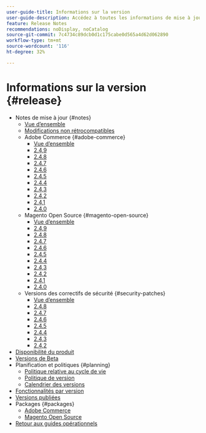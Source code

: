 ```yaml
---
user-guide-title: Informations sur la version
user-guide-description: Accédez à toutes les informations de mise à jour relatives aux correctifs et services Adobe Commerce en un seul endroit.
feature: Release Notes
recommendations: noDisplay, noCatalog
source-git-commit: 7c4734c89dcb0d1c175cabe0d565a4d62d062890
workflow-type: tm+mt
source-wordcount: '116'
ht-degree: 32%

---
```



# Informations sur la version {#release}

- Notes de mise à jour {#notes}
   - [Vue d’ensemble](release-notes/overview.md)
   - [Modifications non rétrocompatibles](backward-incompatible-changes.md)
   - Adobe Commerce {#adobe-commerce}
      - [Vue d’ensemble](release-notes/commerce/overview.md)
      - [2,4,9](release-notes/commerce/2-4-9.md)
      - [2.4.8](release-notes/commerce/2-4-8.md)
      - [2.4.7](release-notes/commerce/2-4-7.md)
      - [2.4.6](release-notes/commerce/2-4-6.md)
      - [2.4.5](release-notes/commerce/2-4-5.md)
      - [2.4.4](release-notes/commerce/2-4-4.md)
      - [2,4,3](release-notes/commerce/2-4-3.md)
      - [2,4,2](release-notes/commerce/2-4-2.md)
      - [2,4,1](release-notes/commerce/2-4-1.md)
      - [2.4.0](release-notes/commerce/2-4-0.md)
   - Magento Open Source {#magento-open-source}
      - [Vue d’ensemble](release-notes/open-source/overview.md)
      - [2,4,9](release-notes/open-source/2-4-9.md)
      - [2.4.8](release-notes/open-source/2-4-8.md)
      - [2.4.7](release-notes/open-source/2-4-7.md)
      - [2.4.6](release-notes/open-source/2-4-6.md)
      - [2.4.5](release-notes/open-source/2-4-5.md)
      - [2.4.4](release-notes/open-source/2-4-4.md)
      - [2,4,3](release-notes/open-source/2-4-3.md)
      - [2,4,2](release-notes/open-source/2-4-2.md)
      - [2,4,1](release-notes/open-source/2-4-1.md)
      - [2.4.0](release-notes/open-source/2-4-0.md)
   - Versions des correctifs de sécurité {#security-patches}
      - [Vue d’ensemble](release-notes/security/overview.md)
      - [2.4.8](release-notes/security/2-4-8-patches.md)
      - [2.4.7](release-notes/security/2-4-7-patches.md)
      - [2.4.6](release-notes/security/2-4-6-patches.md)
      - [2.4.5](release-notes/security/2-4-5-patches.md)
      - [2.4.4](release-notes/security/2-4-4-patches.md)
      - [2,4,3](release-notes/security/2-4-3-patches.md)
      - [2,4,2](release-notes/security/2-4-2-patches.md)
- [Disponibilité du produit](product-availability.md)
- [Versions de Beta](beta.md)
- Planification et politiques {#planning}
   - [Politique relative au cycle de vie](lifecycle-policy.md)
   - [Politique de version](versioning-policy.md)
   - [Calendrier des versions](schedule.md)
- [Fonctionnalités par version](features.md)
- [Versions publiées](versions.md)
- Packages {#packages}
   - [Adobe Commerce](packages/adobe-commerce.md)
   - [Magento Open Source](packages/magento-open-source.md)
- [Retour aux guides opérationnels](https://experienceleague.adobe.com/docs/commerce-operations/operational-guides/home.html)
